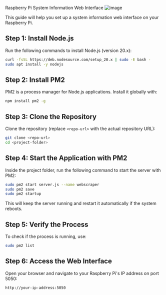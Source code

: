 
 Raspberry Pi System Information Web Interface
 ![image](https://github.com/user-attachments/assets/7722044a-04d8-4d72-8b0b-956c4b8d9931)


This guide will help you set up a system information web interface on your Raspberry Pi.

## Step 1: Install Node.js

Run the following commands to install Node.js (version 20.x):

```bash
curl -fsSL https://deb.nodesource.com/setup_20.x | sudo -E bash -
sudo apt install -y nodejs
```

## Step 2: Install PM2

PM2 is a process manager for Node.js applications. Install it globally with:

```bash
npm install pm2 -g
```

## Step 3: Clone the Repository

Clone the repository (replace `<repo-url>` with the actual repository URL):

```bash
git clone <repo-url>
cd <project-folder>
```

## Step 4: Start the Application with PM2

Inside the project folder, run the following command to start the server with PM2:

```bash
sudo pm2 start server.js --name webscraper
sudo pm2 save
sudo pm2 startup
```

This will keep the server running and restart it automatically if the system reboots.

## Step 5: Verify the Process

To check if the process is running, use:

```bash
sudo pm2 list
```

## Step 6: Access the Web Interface

Open your browser and navigate to your Raspberry Pi's IP address on port 5050:

```
http://your-ip-address:5050
```
